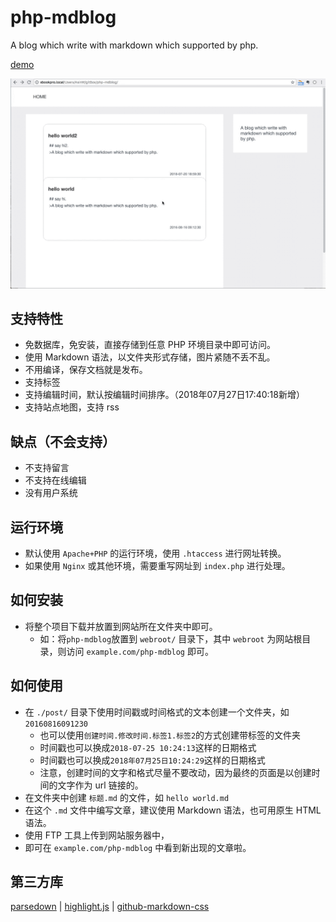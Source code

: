# php-mdblog
A blog which write with markdown which supported by php.

[demo](http://appjk.com/blog)

![demo.gif](./post/20160816091230.20180727170638.php.markdown/demo.gif)

## 支持特性
* 免数据库，免安装，直接存储到任意 PHP 环境目录中即可访问。
* 使用 Markdown 语法，以文件夹形式存储，图片紧随不丢不乱。
* 不用编译，保存文档就是发布。
* 支持标签
* 支持编辑时间，默认按编辑时间排序。（2018年07月27日17:40:18新增）
* 支持站点地图，支持 rss

## 缺点（不会支持）
* 不支持留言
* 不支持在线编辑
* 没有用户系统

## 运行环境

* 默认使用 `Apache+PHP` 的运行环境，使用 `.htaccess` 进行网址转换。
* 如果使用 `Nginx` 或其他环境，需要重写网址到 `index.php` 进行处理。

## 如何安装

* 将整个项目下载并放置到网站所在文件夹中即可。
    * 如：将`php-mdblog`放置到 `webroot/` 目录下，其中 `webroot` 为网站根目录，则访问 `example.com/php-mdblog` 即可。

## 如何使用

* 在 `./post/` 目录下使用时间戳或时间格式的文本创建一个文件夹，如 `20160816091230`
    - 也可以使用`创建时间.修改时间.标签1.标签2`的方式创建带标签的文件夹
    - 时间戳也可以换成`2018-07-25 10:24:13`这样的日期格式
    - 时间戳也可以换成`2018年07月25日10:24:29`这样的日期格式
    - 注意，创建时间的文字和格式尽量不要改动，因为最终的页面是以创建时间的文字作为 url 链接的。
* 在文件夹中创建 `标题.md` 的文件，如 `hello world.md`
* 在这个 `.md` 文件中编写文章，建议使用 Markdown 语法，也可用原生 HTML 语法。
* 使用 FTP 工具上传到网站服务器中，
* 即可在 `example.com/php-mdblog` 中看到新出现的文章啦。


## 第三方库
[parsedown](https://github.com/erusev/parsedown) | [highlight.js](https://github.com/highlightjs/highlight.js) | [github-markdown-css](https://github.com/sindresorhus/github-markdown-css)

